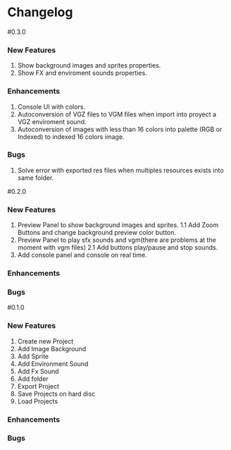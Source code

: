 Changelog
=========

#0.3.0

### New Features
1. Show background images and sprites properties.
2. Show FX and enviroment sounds properties.

### Enhancements
1. Console UI with colors.
2. Autoconversion of VGZ files to VGM files when import into proyect a VGZ enviroment sound.
3. Autoconversion of images with less than 16 colors into palette (RGB or Indexed) to indexed 16 colors image. 

### Bugs
1. Solve error with exported res files when multiples resources exists into same folder.

#0.2.0

### New Features
1. Preview Panel to show background images and sprites.
1.1 Add Zoom Buttons and change background preview color button.
2. Preview Panel to play sfx sounds and vgm(there are problems at the moment with vgm files)
2.1 Add buttons play/pause and stop sounds.
3. Add console panel and console on real time.

### Enhancements
### Bugs

#0.1.0

### New Features
1. Create new Project
2. Add Image Background
3. Add Sprite
4. Add Environment Sound
5. Add Fx Sound
6. Add folder
7. Export Project
8. Save Projects on hard disc
9. Load Projects

### Enhancements
### Bugs